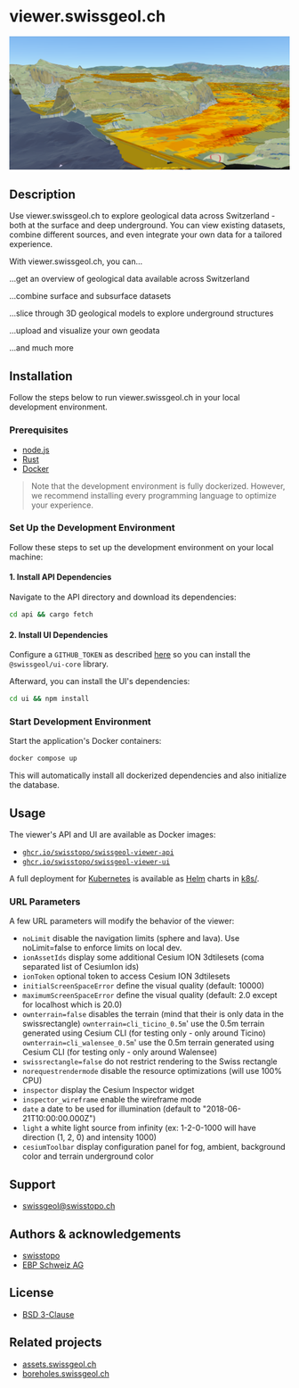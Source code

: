 # viewer.swissgeol.ch

![Sliced 3D scene](ui/public/images/readme.png)

## Description

Use viewer.swissgeol.ch to explore geological data across Switzerland - both at the surface and deep underground. You can view existing datasets, combine different sources, and even integrate your own data for a tailored experience.

With viewer.swissgeol.ch, you can...

...get an overview of geological data available across Switzerland

...combine surface and subsurface datasets

...slice through 3D geological models to explore underground structures

...upload and visualize your own geodata

...and much more

## Installation

Follow the steps below to run viewer.swissgeol.ch in your local development environment.

### Prerequisites

- [node.js](https://nodejs.org/en)
- [Rust](https://www.rust-lang.org/)
- [Docker](https://www.docker.com/)

> Note that the development environment is fully dockerized.
> However, we recommend installing every programming language to optimize your experience.

### Set Up the Development Environment
Follow these steps to set up the development environment on your local machine:

#### 1. Install API Dependencies
Navigate to the API directory and download its dependencies:
```bash
cd api && cargo fetch
```

#### 2. Install UI Dependencies
Configure a `GITHUB_TOKEN` as described [here](https://github.com/swisstopo/swissgeol-ui-core/blob/develop/README.md#getting-started)
so you can install the `@swissgeol/ui-core` library.

Afterward, you can install the UI's dependencies:
```bash
cd ui && npm install
```

### Start Development Environment
Start the application's Docker containers:
```bash
docker compose up
```
This will automatically install all dockerized dependencies and also initialize the database.

## Usage
The viewer's API and UI are available as Docker images:

- [`ghcr.io/swisstopo/swissgeol-viewer-api`](https://github.com/swisstopo/swissgeol-viewer-suite/pkgs/container/swissgeol-viewer-api)
- [`ghcr.io/swisstopo/swissgeol-viewer-ui`](https://github.com/swisstopo/swissgeol-viewer-suite/pkgs/container/swissgeol-viewer-ui)

A full deployment for [Kubernetes](https://kubernetes.io/) is available as [Helm](https://helm.sh/) charts in [k8s/](./k8s/).

### URL Parameters

A few URL parameters will modify the behavior of the viewer:

- `noLimit` disable the navigation limits (sphere and lava). Use noLimit=false to enforce limits on local dev.
- `ionAssetIds` display some additional Cesium ION 3dtilesets (coma separated list of CesiumIon ids)
- `ionToken` optional token to access Cesium ION 3dtilesets
- `initialScreenSpaceError` define the visual quality (default: 10000)
- `maximumScreenSpaceError` define the visual quality (default: 2.0 except for localhost which is 20.0)
- `ownterrain=false` disables the terrain (mind that their is only data in the swissrectangle)
  `ownterrain=cli_ticino_0.5m`' use the 0.5m terrain generated using Cesium CLI (for testing only - only around Ticino)
  `ownterrain=cli_walensee_0.5m`' use the 0.5m terrain generated using Cesium CLI (for testing only - only around Walensee)
- `swissrectangle=false` do not restrict rendering to the Swiss rectangle
- `norequestrendermode` disable the resource optimizations (will use 100% CPU)
- `inspector` display the Cesium Inspector widget
- `inspector_wireframe` enable the wireframe mode
- `date` a date to be used for illumination (default to "2018-06-21T10:00:00.000Z")
- `light` a white light source from infinity (ex: 1-2-0-1000 will have direction (1, 2, 0) and intensity 1000)
- `cesiumToolbar` display configuration panel for fog, ambient, background color and terrain underground color


## Support

- [swissgeol@swisstopo.ch](mailto:swissgeol@swisstopo.ch)

## Authors & acknowledgements

- [swisstopo](https://www.swisstopo.admin.ch/de)
- [EBP Schweiz AG](https://www.ebp.global/ch-de)

## License

- [BSD 3-Clause](LICENSE)

## Related projects

- [assets.swissgeol.ch](https://assets.swissgeol.ch)
- [boreholes.swissgeol.ch](https://boreholes.swissgeol.ch)
